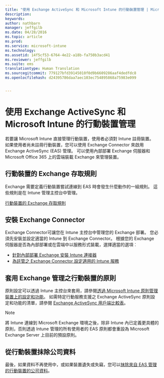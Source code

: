 ```yaml
---
title: "使用 Exchange ActiveSync 和 Microsoft Intune 的行動裝置管理 | Microsoft Intune"
description: 
keywords: 
author: nathbarn
manager: jeffgilb
ms.date: 04/28/2016
ms.topic: article
ms.prod: 
ms.service: microsoft-intune
ms.technology: 
ms.assetid: 14f5cf53-6764-4e22-a18b-fa750b3acd41
ms.reviewer: jeffgilb
ms.suite: ems
translationtype: Human Translation
ms.sourcegitcommit: 779127bfd39145010f0d9b6609286aaf4dedfdc8
ms.openlocfilehash: d24395786daa7aec103ec754895868a75983e099


---
```


# 使用 Exchange ActiveSync 和 Microsoft Intune 的行動裝置管理
若要讓 Microsoft Intune 直接管理行動裝置，使用者必須對 Intune 註冊裝置。 如果使用者尚未註冊行動裝置，您可以使用 Exchange Connector 來啟用 Exchange ActiveSync (EAS) 管理。 可以使用內部部署 Exchange 伺服器和 Microsoft Office 365 上的雲端裝載 Exchange 來管理裝置。

## 行動裝置的 Exchange 存取規則 ##

Exchange 需要定義行動裝置嘗試連線到 EAS 時會發生什麼動作的一組規則。 這些規則是在 Intune 管理主控台中管理。

[行動裝置的 Exchange 存取規則](exchange-access-rules-for-mobile-devices.md)

## 安裝 Exchange Connector
Exchange Connector可讓您在 Intune 主控台中管理您的 Exchange 部署。 您必須先安裝並設定適當的 Intune 到 Exchange Connector。 根據您的 Exchange 伺服器是否為內部部署或在雲端中以服務形式裝載，選擇適當的選項︰

-   [針對內部部署 Exchange 安裝 Intune 連接器](intune-on-premises-exchange-connector.md)
-   [為託管之 Exchange Connector 設定適用的 Intune 服務](intune-service-to-service-exchange-connector.md)

## 套用 Exchange 管理之行動裝置的原則
原則設定可以透過 Intune 主控台來套用，請參閱[透過 Microsoft Intune 原則管理裝置上的設定和功能](manage-settings-and-features-on-your-devices-with-microsoft-intune-policies.md)。 如需特定行動服務支援之 Exchange ActiveSync 原則設定和功能的清單，請參閱 [Exchange ActiveSync 用戶端比較表](http://go.microsoft.com/fwlink/?LinkId=247270)。

> [!NOTE]
> 將 Intune 連線到 Microsoft Exchange 環境之後，除非 Intune 內已定義更具體的原則，否則透過 Intune 管理的所有使用者的 EAS 原則都會重設為 Microsoft Exchange Server 上目前的預設原則。

## 從行動裝置抹除公司資料
最後，如果資料不再使用中，或如果裝置遺失或失竊，您可以[抹除來自 EAS 管理的行動裝置的公司資料](wipe-for-exchange-managed-mobile-devices.md)。



<!--HONumber=Jul16_HO3-->


